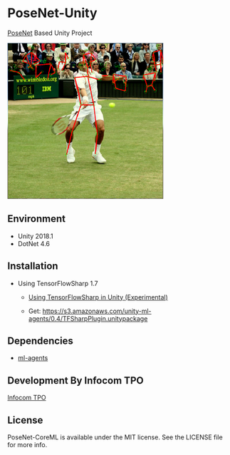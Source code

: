 
# PoseNet-Unity

[PoseNet](https://github.com/tensorflow/tfjs-models/tree/master/posenet) Based Unity Project

![result](images/unity_result.png)

## Environment

* Unity 2018.1
* DotNet 4.6

## Installation

* Using TensorFlowSharp 1.7
  * [Using TensorFlowSharp in Unity (Experimental)](https://github.com/Unity-Technologies/ml-agents/blob/develop/docs/Using-TensorFlow-Sharp-in-Unity.md)

  * Get: https://s3.amazonaws.com/unity-ml-agents/0.4/TFSharpPlugin.unitypackage

## Dependencies

* [ml-agents](https://github.com/Unity-Technologies/ml-agents/)

## Development By Infocom TPO

[Infocom TPO](https://lab.infocom.co.jp/)

## License

PoseNet-CoreML is available under the MIT license. See the LICENSE file for more info.